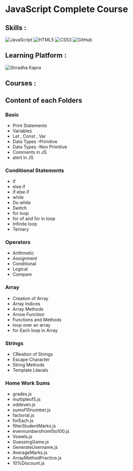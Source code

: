 # JavaScript Complete Course
## Skills : 
![JavaScript](https://img.shields.io/badge/javascript-%23323330.svg?style=for-the-badge&logo=javascript&logoColor=%23F7DF1E)
![HTML5](https://img.shields.io/badge/html5-%23E34F26.svg?style=for-the-badge&logo=html5&logoColor=white)
![CSS3](https://img.shields.io/badge/css3-%23777BB4.svg?style=for-the-badge&logo=css3&logoColor=white)
![GitHub](https://img.shields.io/badge/github-%23121011.svg?style=for-the-badge&logo=github&logoColor=white)

## Learning Platform : 
![Shradha Kapra](https://img.shields.io/badge/Shradha_Kapra-%23FF0000.svg?style=for-the-badge&logo=YouTube&logoColor=white)

## Courses : 

## Content of each Folders 

### Basic 
- Print Statements
- Variables
- Let , Const , Var
- Data Types -Primitive
- Data Types -Non Primitive
- Comments in JS
- alert in JS

### Conditional Statements
- if
- else if
- if else if
- while
- Do while
- Switch
- for loop
- for of and for in loop
- Infinite loop
- Ternary

### Operators
- Arithmetic
- Assignment
- Conditional
- Logical
- Compare

### Array
- Creation of Array
- Array Indices
- Array Methods
- Arrow Function
- Functions and Methods
- loop over an array
- for Each loop in Array

### Strings
- CReation of Strings
- Escape Character
- String Methods
- Template Literals

### Home Work Sums
- grades.js
- multipleof5.js
- oddeven.js
- sumof10number.js
- factorial.js
- forEach.js
- filterStudentMarks.js
- evennumbersfrom0to100.js
- Vowels.js
- GuessingGame.js
- GenerateUsername.js
- AverageMarks.js
- ArrayMethodPractice.js
- 10%Discount.js
